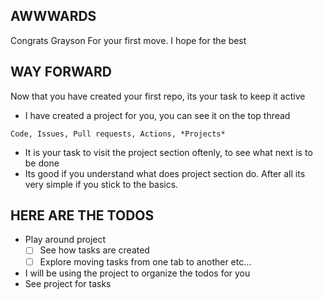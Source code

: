 ## AWWWARDS
Congrats Grayson For your first move. I hope for the best

## WAY FORWARD
Now that you have created your first repo, its your task to keep it active

- I have created a project for you, you can see it on the top thread 

 `Code, Issues, Pull requests, Actions, *Projects*`
 - It is your task to visit the project section oftenly, to see what next is to be done
 - Its good if you understand what does project section do. After all its very simple if you stick to the basics.



## HERE ARE THE TODOS
  - Play around project
    - [ ] See how tasks are created
    - [ ] Explore moving tasks from one tab to another etc...
  - I will be using the project to organize the todos for you
  - See project for tasks
